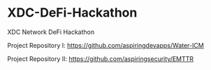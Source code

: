 # XDC-DeFi-Hackathon
XDC Network DeFi Hackathon


Project Repository I: https://github.com/aspiringdevapps/Water-ICM

Project Repository II: https://github.com/aspiringsecurity/EMTTR
